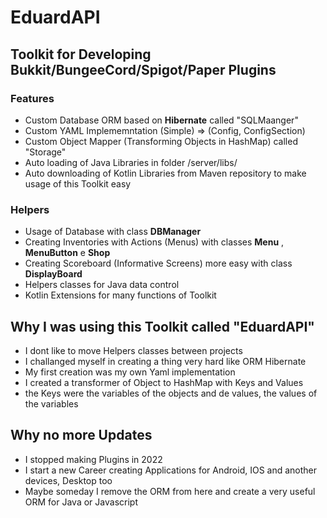 # EduardAPI
## Toolkit for Developing Bukkit/BungeeCord/Spigot/Paper Plugins

### Features
- Custom Database ORM based on **Hibernate** called "SQLMaanger"
- Custom YAML Implememntation (Simple) => (Config, ConfigSection)
- Custom Object Mapper (Transforming Objects in HashMap) called "Storage"
- Auto loading of Java Libraries in folder /server/libs/
- Auto downloading of Kotlin Libraries from Maven repository to make usage of this Toolkit easy

### Helpers
- Usage of Database with class **DBManager**
- Creating Inventories with Actions (Menus) with classes **Menu** , **MenuButton** e **Shop**
- Creating Scoreboard (Informative Screens) more easy with class **DisplayBoard**
- Helpers classes for Java data control
- Kotlin Extensions for many functions of Toolkit

## Why I was using this Toolkit called "EduardAPI"
- I dont like to move Helpers classes between projects
- I challanged myself in creating a thing very hard like ORM Hibernate
- My first creation was my own Yaml implementation
- I created a transformer of Object to HashMap with Keys and Values
-  the Keys were the variables of the objects and de values, the values of the variables

## Why no more Updates
- I stopped making Plugins in 2022
- I start a new Career creating Applications for Android, IOS and another devices, Desktop too
- Maybe someday I remove the ORM from here and create a very useful ORM for Java or Javascript

